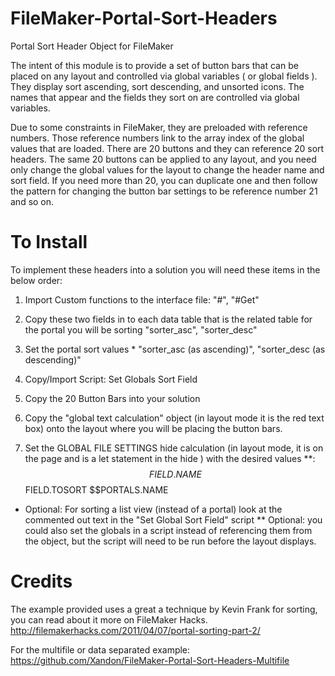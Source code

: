 # FileMaker-Portal-Sort-Headers
Portal Sort Header Object for FileMaker

The intent of this module is to provide a set of button bars that can be placed on any layout and controlled via global variables ( or global fields ). They display sort ascending, sort descending, and unsorted icons. The names that appear and the fields they sort on are controlled via global variables. 

Due to some constraints in FileMaker, they are preloaded with reference numbers. Those reference numbers link to the array index of the global values that are loaded. There are 20 buttons and they can reference 20 sort headers. The same 20 buttons can be applied to any layout, and you need only change the global values for the layout to change the header name and sort field. If you need more than 20, you can duplicate one and then follow the pattern for changing the button bar settings to be reference number 21 and so on.

# To Install
To implement these headers into a solution you will need these items in the below order:

1. Import Custom functions to the interface file:
	"#",
	"#Get"

2. Copy these two fields in to each data table that is the related table for the portal you will be sorting
	"sorter_asc",
	"sorter_desc"

3. Set the portal sort values *
	"sorter_asc (as ascending)",
	"sorter_desc (as descending)"

4. Copy/Import Script:
	Set Globals Sort Field

5. Copy the 20 Button Bars into your solution

6. Copy the "global text calculation" object (in layout mode it is the red text box) onto the layout where you will be placing the button bars.

7. Set the GLOBAL FILE SETTINGS hide calculation (in layout mode, it is on the page and is a let statement in the hide ) with the desired values **:
	$$FIELD.NAME
	$$FIELD.TOSORT
	$$PORTALS.NAME

*  Optional: For sorting a list view (instead of a portal) look at the commented out text in the "Set Global Sort Field" script
** Optional: you could also set the globals in a script instead of referencing them from the object, but the script will need to be run before the layout displays.
    
    
# Credits
The example provided uses a great a technique by Kevin Frank for sorting, you can read about it more on FileMaker Hacks.
http://filemakerhacks.com/2011/04/07/portal-sorting-part-2/

For the multifile or data separated example:
https://github.com/Xandon/FileMaker-Portal-Sort-Headers-Multifile
